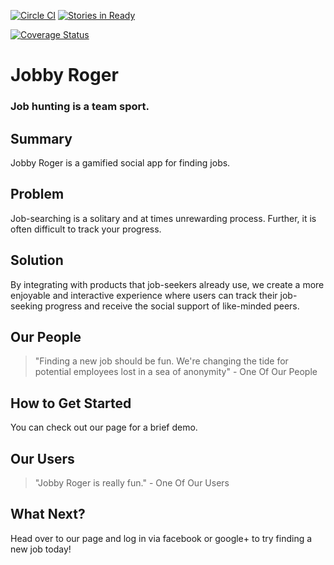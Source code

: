 [![Circle CI](https://circleci.com/gh/careful-harmonica/careful-harmonica.svg?style=svg)](https://circleci.com/gh/careful-harmonica/careful-harmonica)
[![Stories in Ready](https://badge.waffle.io/careful-harmonica/careful-harmonica.png?label=ready&title=Ready)](https://waffle.io/careful-harmonica/careful-harmonica)

[![Coverage Status](https://coveralls.io/repos/careful-harmonica/careful-harmonica/badge.svg)](https://coveralls.io/r/careful-harmonica/careful-harmonica)


# Jobby Roger
### Job hunting is a team sport.

## Summary ##
Jobby Roger is a gamified social app for finding jobs.

## Problem ##
Job-searching is a solitary and at times unrewarding process. Further, it is often difficult to track your progress.

## Solution ##
By integrating with products that job-seekers already use, we create a more enjoyable and interactive experience where users can track their job-seeking progress and receive the social support of like-minded peers.

## Our People ##
  >"Finding a new job should be fun. We're changing the tide for potential employees lost in a sea of anonymity" - One Of Our People

## How to Get Started ##
You can check out our page for a brief demo.

## Our Users ##
  >"Jobby Roger is really fun." - One Of Our Users

## What Next? ##
Head over to our page and log in via facebook or google+ to try finding a new job today!

